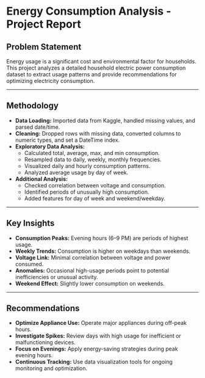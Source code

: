 # Energy Consumption Analysis - Project Report

## Problem Statement

Energy usage is a significant cost and environmental factor for households. This project analyzes a detailed household electric power consumption dataset to extract usage patterns and provide recommendations for optimizing electricity consumption.

---

## Methodology

- **Data Loading:** Imported data from Kaggle, handled missing values, and parsed date/time.
- **Cleaning:** Dropped rows with missing data, converted columns to numeric types, and set a DateTime index.
- **Exploratory Data Analysis:**
    - Calculated total, average, max, and min consumption.
    - Resampled data to daily, weekly, monthly frequencies.
    - Visualized daily and hourly consumption patterns.
    - Analyzed average usage by day of week.
- **Additional Analysis:**
    - Checked correlation between voltage and consumption.
    - Identified periods of unusually high consumption.
    - Added features for day of week and weekend/weekday.

---

## Key Insights

- **Consumption Peaks:** Evening hours (6–9 PM) are periods of highest usage.
- **Weekly Trends:** Consumption is higher on weekdays than weekends.
- **Voltage Link:** Minimal correlation between voltage and power consumed.
- **Anomalies:** Occasional high-usage periods point to potential inefficiencies or unusual activity.
- **Weekend Effect:** Slightly lower consumption on weekends.

---

## Recommendations

- **Optimize Appliance Use:** Operate major appliances during off-peak hours.
- **Investigate Spikes:** Review days with high usage for inefficient or malfunctioning devices.
- **Focus on Evenings:** Apply energy-saving strategies during peak evening hours.
- **Continuous Tracking:** Use data visualization tools for ongoing monitoring and optimization.



